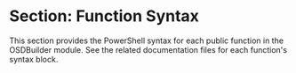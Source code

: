 # Section: Function Syntax

This section provides the PowerShell syntax for each public function in the OSDBuilder module. See the related documentation files for each function's syntax block.
